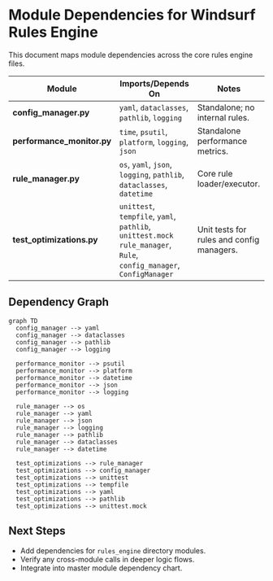 # Module Dependencies for Windsurf Rules Engine

This document maps module dependencies across the core rules engine files.

| Module                         | Imports/Depends On                                | Notes                                                             |
|--------------------------------|----------------------------------------------------|-------------------------------------------------------------------|
| **config_manager.py**          | `yaml`, `dataclasses`, `pathlib`, `logging`       | Standalone; no internal rules.
| **performance_monitor.py**     | `time`, `psutil`, `platform`, `logging`, `json`   | Standalone performance metrics.                                   |
| **rule_manager.py**            | `os`, `yaml`, `json`, `logging`, `pathlib`, `dataclasses`, `datetime` | Core rule loader/executor.                                         |
| **test_optimizations.py**      | `unittest`, `tempfile`, `yaml`, `pathlib`, `unittest.mock`<br>`rule_manager`, `Rule`, `config_manager`, `ConfigManager` | Unit tests for rules and config managers.                        |

## Dependency Graph

```mermaid
graph TD
  config_manager --> yaml
  config_manager --> dataclasses
  config_manager --> pathlib
  config_manager --> logging

  performance_monitor --> psutil
  performance_monitor --> platform
  performance_monitor --> datetime
  performance_monitor --> json
  performance_monitor --> logging

  rule_manager --> os
  rule_manager --> yaml
  rule_manager --> json
  rule_manager --> logging
  rule_manager --> pathlib
  rule_manager --> dataclasses
  rule_manager --> datetime

  test_optimizations --> rule_manager
  test_optimizations --> config_manager
  test_optimizations --> unittest
  test_optimizations --> tempfile
  test_optimizations --> yaml
  test_optimizations --> pathlib
  test_optimizations --> unittest.mock
```

## Next Steps
- Add dependencies for `rules_engine` directory modules.
- Verify any cross-module calls in deeper logic flows.
- Integrate into master module dependency chart.
